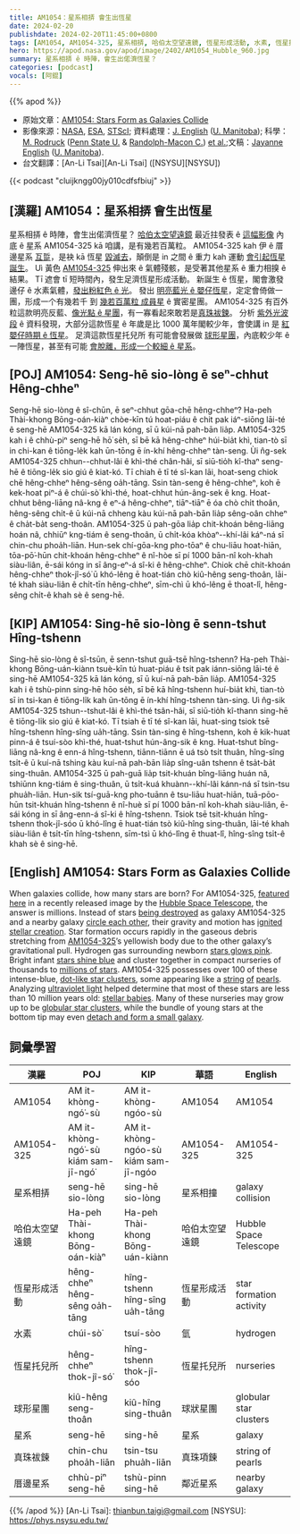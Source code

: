 ```yaml
---
title: AM1054：星系相挵 會生出恆星
date: 2024-02-20
publishdate: 2024-02-20T11:45:00+0800
tags: [AM1054, AM1054-325, 星系相挵, 哈伯太空望遠鏡, 恆星形成活動, 水素, 恆星托兒所, 球形星團, 星系, 真珠袚鍊, 厝邊星系]
hero: https://apod.nasa.gov/apod/image/2402/AM1054_Hubble_960.jpg
summary: 星系相挵 ê 時陣，會生出偌濟恆星？
categories: [podcast]
vocals: [阿錕]
---
```


{{% apod %}}

- 原始文章：[AM1054: Stars Form as Galaxies Collide](https://apod.nasa.gov/apod/ap240220.html)
- 影像來源：[NASA](https://www.nasa.gov/), [ESA](https://www.esa.int/), [STScI](https://www.stsci.edu/); 資料處理：[J. English](http://www2.physics.umanitoba.ca/u/english/) ([U. Manitoba](https://umanitoba.ca/science/physics-and-astronomy)); 科學：[M. Rodruck](https://sites.psu.edu/mrodruck/) ([Penn State U.](https://science.psu.edu/astro) & [Randolph-Macon C.](https://www.rmc.edu/about-rmc/college-leadership/offices-departments/physics-engineering-and-astrophysics/astrophysics-faculty/)) [et al.](https://arxiv.org/pdf/2309.10267.pdf);文稿：[Jayanne English](http://www2.physics.umanitoba.ca/u/english/) ([U. Manitoba](https://umanitoba.ca/science/physics-and-astronomy)).
- 台文翻譯：[An-Li Tsai][An-Li Tsai] ([NSYSU][NSYSU])

{{< podcast "cluijkngg00jy010cdfsfbiuj" >}}

## [漢羅] AM1054：星系相挵 會生出恆星
星系相挵 ê 時陣，會生出偌濟恆星？
[哈伯太空望遠鏡][Hubble Space Telescope] 最近拄發表 ê [這幅影像][featured here] 內底 ê 星系 AM1054-325 kā 咱講，是有幾若百萬粒。
AM1054-325 kah 伊 ê 厝邊星系 [互踅][circle each other]，是袂 kā 恆星 [毀滅去][being destroyed]，顛倒是 in 之間 ê 重力 kah 運動 [會引起恆星誕生][ignited stellar creation]。
Uì 黃色 [AM1054-325][AM1054-325] 伸出來 ê 氣體殘骸，是受著其他星系 ê 重力相搝 ê 結果。
Tī 遮會 tī 短時間內，發生足濟恆星形成活動。
新誕生 ê 恆星，閣會激發 邊仔 ê 水素氣體，[發出粉紅色 ê 光][stars glows pink]。
發出 [明亮藍光 ê 嬰仔恆星][stars shine blue]，定定會倚做一團，形成一个有幾若千 到 [幾若百萬粒 成員星][millions of stars] ê 實密星團。
AM1054-325 有百外粒這款明亮反藍、[像光點 ê 星團][dot-like star clusters]，有一寡看起來敢若是[真珠][pearls][袚][of][鍊][string]。
分析 [紫外光波段][ultraviolet light] ê 資料發現，大部分這款恆星 ê 年歲是比 1000 萬年閣較少年，會使講 in 是 [紅嬰仔時期 ê 恆星][stellar babies]。
足濟這款恆星托兒所 有可能會發展做 [球形星團][globular star clusters]，內底較少年 ê 一陣恆星，甚至有可能 [會脫離，形成一个較細 ê 星系][detach and form a small galaxy]。

## [POJ] AM1054: Seng-hē sio-lòng ē seⁿ-chhut Hêng-chheⁿ
Seng-hē sio-lòng ê sî-chūn, ē seⁿ-chhut gōa-chē hêng-chheⁿ?
Ha-peh Thài-khong Bōng-oán-kiàⁿ chòe-kīn tú hoat-piáu ê chit pak iáⁿ-siōng lāi-té ê seng-hē AM1054-325 kā lán kóng, sī ū kúi-nā pah-bān lia̍p.
AM1054-325 kah i ê chhù-piⁿ seng-hē hō͘ se̍h, sī bē kā hêng-chheⁿ húi-bia̍t khì, tian-tò sī in chi-kan ê tiōng-le̍k kah ūn-tōng ē ín-khí hêng-chheⁿ tàn-seng.
Ùi n̂g-sek AM1054-325 chhun--chhut-lâi ê khì-thé chân-hâi, sī siū-tio̍h kî-thaⁿ seng-hē ê tiōng-le̍k sio giú ê kiat-kó.
Tī chiah ē tī té sî-kan lāi, hoat-seng chiok chē hêng-chheⁿ hêng-sêng oa̍h-tāng.
Ssin tàn-seng ê hêng-chheⁿ, koh ē kek-hoat piⁿ-á ê chúi-sò͘ khì-thé, hoat-chhut hún-âng-sek ê kng.
Hoat-chhut bêng-liāng nâ-kng ê eⁿ-á hêng-chheⁿ, tiāⁿ-tiāⁿ ē óa chò chi̍t thoân, hêng-sêng chi̍t-ê ū kúi-nā chheng kàu kúi-nā pah-bān lia̍p sêng-oân chheⁿ ê cha̍t-ba̍t seng-thoân.
AM1054-325 ū pah-gōa lia̍p chit-khoán bêng-liāng hoán nâ, chhiūⁿ kng-tiám ê seng-thoân, ū chi̍t-kóa khòaⁿ--khí-lâi káⁿ-ná sī chin-chu phoa̍h-liān.
Hun-sek chí-gōa-kng pho-tōaⁿ ê chu-liāu hoat-hiān, tōa-pō͘-hūn chit-khoán hêng-chheⁿ ê nî-hòe sī pí 1000 bān-nî koh-khah siàu-liân, ē-sái kóng in sī âng-eⁿ-á sî-ki ê hêng-chheⁿ.
Chiok chē chit-khoán hêng-chheⁿ thok-jî-só͘ ū khó-lêng ē hoat-tián chò kiû-hêng seng-thoân, lāi-té khah siàu-liân ê chi̍t-tīn hêng-chheⁿ, sīm-chì ū khó-lêng ē thoat-lî, hêng-sêng chi̍t-ê khah sè ê seng-hē.

## [KIP] AM1054: Sing-hē sio-lòng ē senn-tshut Hîng-tshenn
Sing-hē sio-lòng ê sî-tsūn, ē senn-tshut guā-tsē hîng-tshenn?
Ha-peh Thài-khong Bōng-uán-kiànn tsuè-kīn tú huat-piáu ê tsit pak iánn-siōng lāi-té ê sing-hē AM1054-325 kā lán kóng, sī ū kuí-nā pah-bān lia̍p.
AM1054-325 kah i ê tshù-pinn sing-hē hōo se̍h, sī bē kā hîng-tshenn huí-bia̍t khì, tian-tò sī in tsi-kan ê tiōng-li̍k kah ūn-tōng ē ín-khí hîng-tshenn tàn-sing.
Uì n̂g-sik AM1054-325 tshun--tshut-lâi ê khì-thé tsân-hâi, sī siū-tio̍h kî-thann sing-hē ê tiōng-li̍k sio giú ê kiat-kó.
Tī tsiah ē tī té sî-kan lāi, huat-sing tsiok tsē hîng-tshenn hîng-sîng ua̍h-tāng.
Ssin tàn-sing ê hîng-tshenn, koh ē kik-huat pinn-á ê tsuí-sòo khì-thé, huat-tshut hún-âng-sik ê kng.
Huat-tshut bîng-liāng nâ-kng ê enn-á hîng-tshenn, tiānn-tiānn ē uá tsò tsi̍t thuân, hîng-sîng tsi̍t-ê ū kuí-nā tshing kàu kuí-nā pah-bān lia̍p sîng-uân tshenn ê tsa̍t-ba̍t sing-thuân.
AM1054-325 ū pah-guā lia̍p tsit-khuán bîng-liāng huán nâ, tshiūnn kng-tiám ê sing-thuân, ū tsi̍t-kuá khuànn--khí-lâi kánn-ná sī tsin-tsu phua̍h-liān.
Hun-sik tsí-guā-kng pho-tuānn ê tsu-liāu huat-hiān, tuā-pōo-hūn tsit-khuán hîng-tshenn ê nî-huè sī pí 1000 bān-nî koh-khah siàu-liân, ē-sái kóng in sī âng-enn-á sî-ki ê hîng-tshenn.
Tsiok tsē tsit-khuán hîng-tshenn thok-jî-sóo ū khó-lîng ē huat-tián tsò kiû-hîng sing-thuân, lāi-té khah siàu-liân ê tsi̍t-tīn hîng-tshenn, sīm-tsì ū khó-lîng ē thuat-lî, hîng-sîng tsi̍t-ê khah sè ê sing-hē.

## [English] AM1054: Stars Form as Galaxies Collide
When galaxies collide, how many stars are born?
For AM1054-325, [featured here][featured here] in a recently released image by the [Hubble Space Telescope][Hubble Space Telescope], the answer is millions.
Instead of stars [being destroyed][being destroyed] as galaxy AM1054-325 and a nearby galaxy [circle each other][circle each other], their gravity and motion has [ignited stellar creation][ignited stellar creation].
Star formation occurs rapidly in the gaseous debris stretching from [AM1054-325][AM1054-325]’s yellowish body due to the other galaxy’s gravitational pull.
Hydrogen gas surrounding newborn [stars glows pink][stars glows pink].
Bright infant [stars shine blue][stars shine blue] and cluster together in compact nurseries of thousands to [millions of stars][millions of stars].
AM1054-325 possesses over 100 of these intense-blue, [dot-like star clusters][dot-like star clusters], some appearing like a [string][string] [of][of] [pearls][pearls].
Analyzing [ultraviolet light][ultraviolet light] helped determine that most of these stars are less than 10 million years old: [stellar babies][stellar babies].
Many of these nurseries may grow up to be [globular star clusters][globular star clusters], while the bundle of young stars at the bottom tip may even [detach and form a small galaxy][detach and form a small galaxy].

## 詞彙學習

|漢羅|POJ|KIP|華語|English|
|-|-|-|-|-|
|AM1054|AM it-khòng-ngó͘-sù|AM it-khòng-ngóo-sù|AM1054|AM1054|
|AM1054-325|AM it-khòng-ngó͘-sù kiám sam-jī-ngó͘|AM it-khòng-ngóo-sù kiám sam-jī-ngóo|AM1054-325|AM1054-325|
|星系相挵|seng-hē sio-lòng|sing-hē sio-lòng|星系相撞|galaxy collision|
|哈伯太空望遠鏡|Ha-peh Thài-khong Bōng-oán-kiàⁿ|Ha-peh Thài-khong Bōng-uán-kiànn|哈伯太空望遠鏡|Hubble Space Telescope|
|恆星形成活動|hêng-chheⁿ hêng-sêng oa̍h-tāng|hîng-tshenn hîng-sîng ua̍h-tāng|恆星形成活動|star formation activity|
|水素|chúi-sò͘|tsuí-sòo|氫|hydrogen|
|恆星托兒所|hêng-chheⁿ thok-jî-só͘|hîng-tshenn thok-jî-sóo|恆星托兒所|nurseries|
|球形星團|kiû-hêng seng-thoân|kiû-hîng sing-thuân|球狀星團|globular star clusters|
|星系|seng-hē|sing-hē|星系|galaxy|
|真珠袚鍊|chin-chu phoa̍h-liān|tsin-tsu phua̍h-liān|真珠項鍊|string of pearls|
|厝邊星系|chhù-piⁿ seng-hē|tshù-pinn sing-hē|鄰近星系|nearby galaxy|

{{% /apod %}}
[An-Li Tsai]: thianbun.taigi@gmail.com
[NSYSU]: https://phys.nsysu.edu.tw/

[copyright]: https://apod.nasa.gov/apod/fap/lib/about_apod.html#srapply
[License]: https://creativecommons.org/licenses/by/3.0/

[featured here]:https://hubblesite.org/contents/news-releases/2024/news-2024-004
[Hubble Space Telescope]:https://science.nasa.gov/mission/hubble/
[being destroyed]:https://apod.nasa.gov/apod/ap171016.html
[circle each other]:https://youtu.be/TI5j-6vGGnA
[ignited stellar creation]:https://en.wikipedia.org/wiki/Starburst_galaxy
[AM1054-325]:https://hubblesite.org/contents/media/images/2024/004/01HN3A68AHYZ7YV50T5G2D2K0Y
[stars glows pink]:https://apod.nasa.gov/apod/ap020613.html
[stars shine blue]:https://www.astronomy.com/science/young-hot-and-blue-stars-in-cluster-ngc-2547/
[millions of stars]:https://apod.nasa.gov/apod/ap210110.html
[dot-like star clusters]:https://ui.adsabs.harvard.edu/abs/2023MNRAS.526.2341R/abstract
[string]:https://apod.nasa.gov/apod/ap020525.html
[of]:https://apod.nasa.gov/apod/ap040220.html
[pearls]:https://www.missionjuno.swri.edu/junocam/processing?id=10966
[ultraviolet light]:https://science.nasa.gov/ems/10_ultravioletwaves/
[stellar babies]:https://thumbs.dreamstime.com/b/four-fluffy-golden-british-longhair-cat-isolated-white-background-kittens-sitting-dark-brown-jewelery-box-pearls-127733819.jpg
[globular star clusters]:https://apod.nasa.gov/apod/ap230130.html
[detach and form a small galaxy]:https://apod.nasa.gov/apod/ap151121.html
